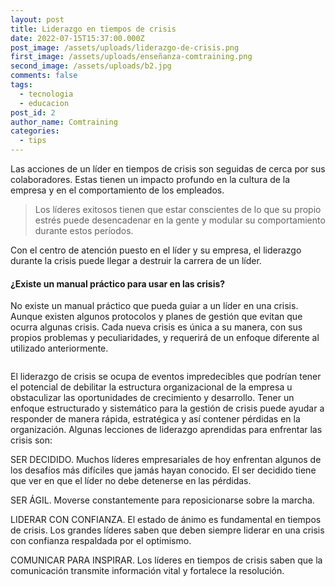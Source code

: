 ```yaml
---
layout: post
title: Liderazgo en tiempos de crisis
date: 2022-07-15T15:37:00.000Z
post_image: /assets/uploads/liderazgo-de-crisis.png
first_image: /assets/uploads/enseñanza-comtraining.png
second_image: /assets/uploads/b2.jpg
comments: false
tags:
  - tecnologia
  - educacion
post_id: 2
author_name: Comtraining
categories:
  - tips
---
```

<p>Las acciones de un líder en tiempos de crisis son seguidas de cerca por sus colaboradores. Estas tienen un impacto profundo en la cultura de la empresa y en el comportamiento de los empleados.</p>
<blockquote>
    <p>Los líderes exitosos tienen que estar conscientes de lo que su propio estrés puede desencadenar en la gente y modular su comportamiento durante estos períodos.</p>
</blockquote>
<p> Con el centro de atención puesto en el líder y su empresa, el liderazgo durante la crisis puede llegar a destruir la carrera de un líder.</p>
<h4>¿Existe un manual práctico para usar en las crisis?</h4>
<p>No existe un manual práctico que pueda guiar a un líder en una crisis. Aunque existen algunos protocolos y planes de gestión que evitan que ocurra algunas crisis. Cada nueva crisis es única a su manera, con sus propios problemas y peculiaridades, y requerirá de un enfoque diferente al utilizado anteriormente.</p>
<div class="img-blog left-blog-img">
    <img src="{{page.first_image | relative_url }}" alt="">
</div>
<div class="img-blog right-blog-img">
    <img src="{{page.second_image | relative_url }}" alt="">
</div>
<p>El liderazgo de crisis se ocupa de eventos impredecibles que podrían tener el potencial de debilitar la estructura organizacional de la empresa u obstaculizar las oportunidades de crecimiento y desarrollo. Tener un enfoque estructurado y sistemático para la gestión de crisis puede ayudar a responder de manera rápida, estratégica y así contener pérdidas en la organización. Algunas lecciones de liderazgo  aprendidas para enfrentar las crisis son:<p>

<p>SER DECIDIDO. Muchos líderes empresariales de hoy enfrentan algunos de los desafíos más difíciles que jamás hayan conocido. El ser decidido tiene que ver en que el líder no debe detenerse en las pérdidas.<p>

<p>SER ÁGIL. Moverse constantemente para reposicionarse sobre la marcha.<p>

<p>LIDERAR CON CONFIANZA. El estado de ánimo es fundamental en tiempos de crisis. Los grandes líderes saben que deben siempre liderar en una crisis con confianza respaldada por el optimismo.<p>

<p>COMUNICAR PARA INSPIRAR. Los líderes en tiempos de crisis saben que la comunicación transmite información vital y fortalece la resolución.

</p>
